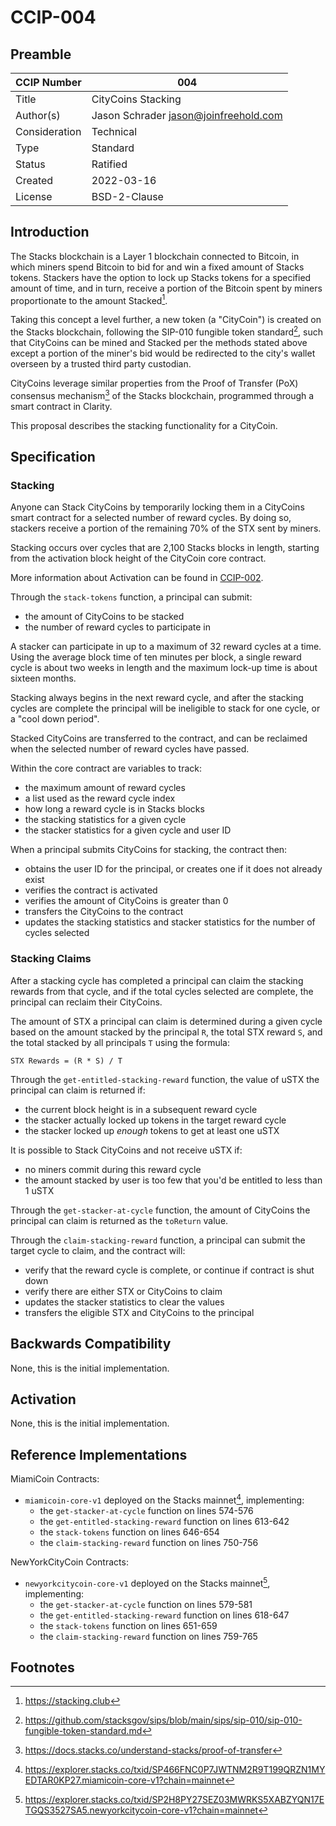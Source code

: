 # CCIP-004

## Preamble

| CCIP Number   | 004                                   |
| ------------- | ------------------------------------- |
| Title         | CityCoins Stacking                    |
| Author(s)     | Jason Schrader jason@joinfreehold.com |
| Consideration | Technical                             |
| Type          | Standard                              |
| Status        | Ratified                              |
| Created       | 2022-03-16                            |
| License       | BSD-2-Clause                          |

## Introduction

The Stacks blockchain is a Layer 1 blockchain connected to Bitcoin, in which miners spend Bitcoin to bid for and win a fixed amount of Stacks tokens. Stackers have the option to lock up Stacks tokens for a specified amount of time, and in turn, receive a portion of the Bitcoin spent by miners proportionate to the amount Stacked[^1].

Taking this concept a level further, a new token (a "CityCoin") is created on the Stacks blockchain, following the SIP-010 fungible token standard[^2], such that CityCoins can be mined and Stacked per the methods stated above except a portion of the miner's bid would be redirected to the city's wallet overseen by a trusted third party custodian.

CityCoins leverage similar properties from the Proof of Transfer (PoX) consensus mechanism[^3] of the Stacks blockchain, programmed through a smart contract in Clarity.

This proposal describes the stacking functionality for a CityCoin.

## Specification

### Stacking

Anyone can Stack CityCoins by temporarily locking them in a CityCoins smart contract for a selected number of reward cycles. By doing so, stackers receive a portion of the remaining 70% of the STX sent by miners.

Stacking occurs over cycles that are 2,100 Stacks blocks in length, starting from the activation block height of the CityCoin core contract.

More information about Activation can be found in [CCIP-002](../ccip-002/ccip-002-citycoins-activation.md).

Through the `stack-tokens` function, a principal can submit:

- the amount of CityCoins to be stacked
- the number of reward cycles to participate in

A stacker can participate in up to a maximum of 32 reward cycles at a time. Using the average block time of ten minutes per block, a single reward cycle is about two weeks in length and the maximum lock-up time is about sixteen months.

Stacking always begins in the next reward cycle, and after the stacking cycles are complete the principal will be ineligible to stack for one cycle, or a "cool down period".

Stacked CityCoins are transferred to the contract, and can be reclaimed when the selected number of reward cycles have passed.

Within the core contract are variables to track:

- the maximum amount of reward cycles
- a list used as the reward cycle index
- how long a reward cycle is in Stacks blocks
- the stacking statistics for a given cycle
- the stacker statistics for a given cycle and user ID

When a principal submits CityCoins for stacking, the contract then:

- obtains the user ID for the principal, or creates one if it does not already exist
- verifies the contract is activated
- verifies the amount of CityCoins is greater than 0
- transfers the CityCoins to the contract
- updates the stacking statistics and stacker statistics for the number of cycles selected

### Stacking Claims

After a stacking cycle has completed a principal can claim the stacking rewards from that cycle, and if the total cycles selected are complete, the principal can reclaim their CityCoins.

The amount of STX a principal can claim is determined during a given cycle based on the amount stacked by the principal `R`, the total STX reward `S`, and the total stacked by all principals `T` using the formula:

`STX Rewards = (R * S) / T`

Through the `get-entitled-stacking-reward` function, the value of uSTX the principal can claim is returned if:

- the current block height is in a subsequent reward cycle
- the stacker actually locked up tokens in the target reward cycle
- the stacker locked up _enough_ tokens to get at least one uSTX

It is possible to Stack CityCoins and not receive uSTX if:

- no miners commit during this reward cycle
- the amount stacked by user is too few that you'd be entitled to less than 1 uSTX

Through the `get-stacker-at-cycle` function, the amount of CityCoins the principal can claim is returned as the `toReturn` value.

Through the `claim-stacking-reward` function, a principal can submit the target cycle to claim, and the contract will:

- verify that the reward cycle is complete, or continue if contract is shut down
- verify there are either STX or CityCoins to claim
- updates the stacker statistics to clear the values
- transfers the eligible STX and CityCoins to the principal

## Backwards Compatibility

None, this is the initial implementation.

## Activation

None, this is the initial implementation.

## Reference Implementations

MiamiCoin Contracts:

- `miamicoin-core-v1` deployed on the Stacks mainnet[^4], implementing:
  - the `get-stacker-at-cycle` function on lines 574-576
  - the `get-entitled-stacking-reward` function on lines 613-642
  - the `stack-tokens` function on lines 646-654
  - the `claim-stacking-reward` function on lines 750-756

NewYorkCityCoin Contracts:

- `newyorkcitycoin-core-v1` deployed on the Stacks mainnet[^5], implementing:
  - the `get-stacker-at-cycle` function on lines 579-581
  - the `get-entitled-stacking-reward` function on lines 618-647
  - the `stack-tokens` function on lines 651-659
  - the `claim-stacking-reward` function on lines 759-765

## Footnotes

[^1]: https://stacking.club
[^2]: https://github.com/stacksgov/sips/blob/main/sips/sip-010/sip-010-fungible-token-standard.md
[^3]: https://docs.stacks.co/understand-stacks/proof-of-transfer
[^4]: https://explorer.stacks.co/txid/SP466FNC0P7JWTNM2R9T199QRZN1MYEDTAR0KP27.miamicoin-core-v1?chain=mainnet
[^5]: https://explorer.stacks.co/txid/SP2H8PY27SEZ03MWRKS5XABZYQN17ETGQS3527SA5.newyorkcitycoin-core-v1?chain=mainnet

